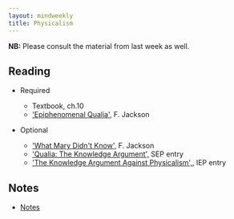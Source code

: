 ```yaml
---
layout: mindweekly
title: Physicalism
---
```


**NB:** Please consult the material from last week as well. 

## Reading

+ Required
  + Textbook, ch.10
  + ['Epiphenomenal Qualia',](Qualia.pdf) F. Jackson

+ Optional
  + ['What Mary Didn't Know',](Jackson.pdf) F. Jackson 
  + ['Qualia: The Knowledge Argument',](https://plato.stanford.edu/entries/qualia-knowledge) SEP entry
  + ['The Knowledge Argument Against Physicalism',](http://www.iep.utm.edu/know-arg/), IEP entry

## Notes
+ [Notes](notes)


